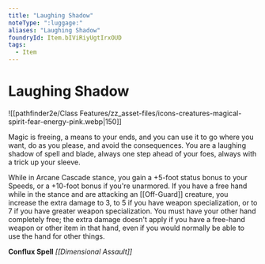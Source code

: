 ```yaml
---
title: "Laughing Shadow"
noteType: ":luggage:"
aliases: "Laughing Shadow"
foundryId: Item.bIViRiyUgtIrxOUD
tags:
  - Item
---
```


# Laughing Shadow
![[pathfinder2e/Class Features/zz_asset-files/icons-creatures-magical-spirit-fear-energy-pink.webp|150]]

Magic is freeing, a means to your ends, and you can use it to go where you want, do as you please, and avoid the consequences. You are a laughing shadow of spell and blade, always one step ahead of your foes, always with a trick up your sleeve.

While in Arcane Cascade stance, you gain a +5-foot status bonus to your Speeds, or a +10-foot bonus if you're unarmored. If you have a free hand while in the stance and are attacking an [[Off-Guard]] creature, you increase the extra damage to 3, to 5 if you have weapon specialization, or to 7 if you have greater weapon specialization. You must have your other hand completely free; the extra damage doesn't apply if you have a free-hand weapon or other item in that hand, even if you would normally be able to use the hand for other things.

**Conflux Spell** _[[Dimensional Assault]]_
